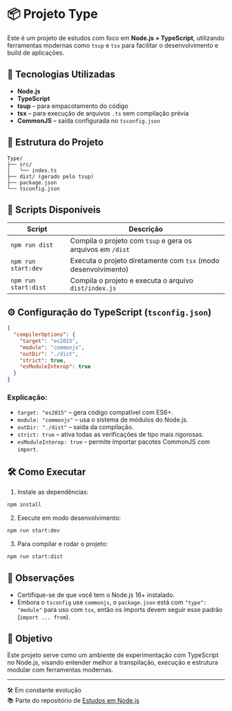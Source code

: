 
# 📦 Projeto Type

Este é um projeto de estudos com foco em **Node.js + TypeScript**, utilizando ferramentas modernas como `tsup` e `tsx` para facilitar o desenvolvimento e build de aplicações.

## 🚀 Tecnologias Utilizadas

- **Node.js**
- **TypeScript**
- **tsup** – para empacotamento do código
- **tsx** – para execução de arquivos `.ts` sem compilação prévia
- **CommonJS** – saída configurada no `tsconfig.json`

## 📁 Estrutura do Projeto

```
Type/
├── src/
│   └── index.ts
├── dist/ (gerado pelo tsup)
├── package.json
└── tsconfig.json
```

## 📜 Scripts Disponíveis

| Script             | Descrição                                                              |
|--------------------|------------------------------------------------------------------------|
| `npm run dist`     | Compila o projeto com `tsup` e gera os arquivos em `/dist`             |
| `npm run start:dev`| Executa o projeto diretamente com `tsx` (modo desenvolvimento)          |
| `npm run start:dist`| Compila o projeto e executa o arquivo `dist/index.js`                 |

## ⚙️ Configuração do TypeScript (`tsconfig.json`)

```json
{
  "compilerOptions": {
    "target": "es2015",
    "module": "commonjs",
    "outDir": "./dist",
    "strict": true,
    "esModuleInterop": true
  }
}
```

### Explicação:

- `target: "es2015"` – gera código compatível com ES6+.
- `module: "commonjs"` – usa o sistema de módulos do Node.js.
- `outDir: "./dist"` – saída da compilação.
- `strict: true` – ativa todas as verificações de tipo mais rigorosas.
- `esModuleInterop: true` – permite importar pacotes CommonJS com `import`.

## 🛠️ Como Executar

1. Instale as dependências:

```bash
npm install
```

2. Execute em modo desenvolvimento:

```bash
npm run start:dev
```

3. Para compilar e rodar o projeto:

```bash
npm run start:dist
```

## 📌 Observações

- Certifique-se de que você tem o Node.js 16+ instalado.
- Embora o `tsconfig` use `commonjs`, o `package.json` está com `"type": "module"` para uso com `tsx`, então os imports devem seguir esse padrão (`import ... from`).

## 🧠 Objetivo

Este projeto serve como um ambiente de experimentação com TypeScript no Node.js, visando entender melhor a transpilação, execução e estrutura modular com ferramentas modernas.

---

🛠️ Em constante evolução  
📚 Parte do repositório de [Estudos em Node.js](https://github.com/Carloscb124/Estudos-Node.js)
